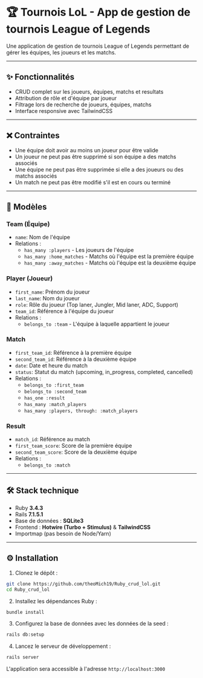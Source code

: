 # 🏆 Tournois LoL - App de gestion de tournois League of Legends

Une application de gestion de tournois League of Legends permettant de gérer les équipes, les joueurs et les matchs.

---

## ✨ Fonctionnalités

- CRUD complet sur les joueurs, équipes, matchs et resultats
- Attribution de rôle et d'équipe par joueur
- Filtrage lors de recherche de joueurs, équipes, matchs
- Interface responsive avec TailwindCSS

---

## ❌ Contraintes

- Une équipe doit avoir au moins un joueur pour être valide
- Un joueur ne peut pas être supprimé si son équipe a des matchs associés
- Une équipe ne peut pas être supprimée si elle a des joueurs ou des matchs associés
- Un match ne peut pas être modifié s'il est en cours ou terminé

---

## 📜 Modèles

### Team (Équipe)

- `name`: Nom de l'équipe
- Relations :
  - `has_many :players` - Les joueurs de l'équipe
  - `has_many :home_matches` - Matchs où l'équipe est la première équipe
  - `has_many :away_matches` - Matchs où l'équipe est la deuxième équipe

### Player (Joueur)

- `first_name`: Prénom du joueur
- `last_name`: Nom du joueur
- `role`: Rôle du joueur (Top laner, Jungler, Mid laner, ADC, Support)
- `team_id`: Référence à l'équipe du joueur
- Relations :
  - `belongs_to :team` - L'équipe à laquelle appartient le joueur

### Match

- `first_team_id`: Référence à la première équipe
- `second_team_id`: Référence à la deuxième équipe
- `date`: Date et heure du match
- `status`: Statut du match (upcoming, in_progress, completed, cancelled)
- Relations :
  - `belongs_to :first_team`
  - `belongs_to :second_team`
  - `has_one :result`
  - `has_many :match_players`
  - `has_many :players, through: :match_players`

### Result

- `match_id`: Référence au match
- `first_team_score`: Score de la première équipe
- `second_team_score`: Score de la deuxième équipe
- Relations :
  - `belongs_to :match`

---

## 🛠️ Stack technique

- Ruby **3.4.3**
- Rails **7.1.5.1**
- Base de données : **SQLite3**
- Frontend : **Hotwire (Turbo + Stimulus)** & **TailwindCSS**
- Importmap (pas besoin de Node/Yarn)

---

## ⚙️ Installation

1. Clonez le dépôt :

```bash
git clone https://github.com/theoMich19/Ruby_crud_lol.git
cd Ruby_crud_lol
```

2. Installez les dépendances Ruby :

```bash
bundle install
```

3. Configurez la base de données avec les données de la seed :

```bash
rails db:setup
```

4. Lancez le serveur de développement :

```bash
rails server
```

L'application sera accessible à l'adresse `http://localhost:3000`

